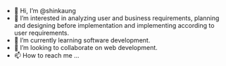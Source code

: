 - 👋 Hi, I’m @shinkaung
- 👀 I’m interested in analyzing user and business requirements, planning and designing before implementation and implementing according to user requirements.
- 🌱 I’m currently learning software development.
- 💞️ I’m looking to collaborate on web development.
- 📫 How to reach me ...

<!---
shinkaung/shinkaung is a ✨ special ✨ repository because its `README.md` (this file) appears on your GitHub profile.
You can click the Preview link to take a look at your changes.
--->
